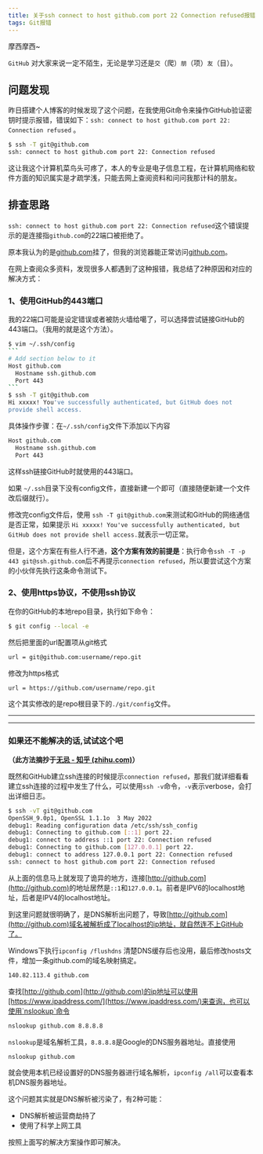 ```yaml
---
title: 关于ssh connect to host github.com port 22 Connection refused报错的处理
tags: Git报错
---
```


摩西摩西~

`GitHub` 对大家来说一定不陌生，无论是学习还是`交`（爬）`朋`（项）`友`（目）。

## 问题发现

昨日搭建个人博客的时候发现了这个问题，在我使用Git命令来操作GitHub验证密钥时提示报错，错误如下：`ssh: connect to host github.com port 22: Connection refused` 。

```bash
$ ssh -T git@github.com
ssh: connect to host github.com port 22: Connection refused
```

这让我这个计算机菜鸟头可疼了，本人的专业是电子信息工程，在计算机网络和软件方面的知识属实是才疏学浅，只能去网上查阅资料和问问我那计科的朋友。

## 排查思路

`ssh: connect to host github.com port 22: Connection refused`这个错误提示的是连接指`github.com`的22端口被拒绝了。

原本我认为的是<u>github.com</u>挂了，但我的浏览器能正常访问<u>github.com</u>。

在网上查阅众多资料，发现很多人都遇到了这种报错，我总结了2种原因和对应的解决方式：

### 1、使用GitHub的443端口

我的22端口可能是设定错误或者被防火墙给噶了，可以选择尝试链接GitHub的443端口。（我用的就是这个方法）。

~~~bash
$ vim ~/.ssh/config
```
# Add section below to it
Host github.com
  Hostname ssh.github.com
  Port 443
```
$ ssh -T git@github.com
Hi xxxxx! You've successfully authenticated, but GitHub does not
provide shell access.
~~~

具体操作步骤：在`~/.ssh/config`文件下添加以下内容

```bash
Host github.com
  Hostname ssh.github.com
  Port 443
```

这样ssh链接GitHub时就使用的443端口。

如果 `~/.ssh`目录下没有config文件，直接新建一个即可（直接随便新建一个文件改后缀就行）。

修改完config文件后，使用 `ssh -T git@github.com`来测试和GitHub的网络通信是否正常，如果提示 `Hi xxxxx! You've successfully authenticated, but GitHub does not provide shell access.`就表示一切正常。

但是，这个方案在有些人行不通，**这个方案有效的前提是**：执行命令`ssh -T -p 443 git@ssh.github.com`后不再提示`connection refused`，所以要尝试这个方案的小伙伴先执行这条命令测试下。

### 2、使用https协议，不使用ssh协议

在你的GitHub的本地repo目录，执行如下命令：

```bash
$ git config --local -e
```

然后把里面的url配置项从git格式

```bash
url = git@github.com:username/repo.git
```

修改为https格式

```bash
url = https://github.com/username/repo.git
```

这个其实修改的是repo根目录下的`./git/config`文件。

----

---

### 如果还不能解决的话,试试这个吧

**（此方法摘抄于[无忌 - 知乎 (zhihu.com)](https://www.zhihu.com/people/thucuhkwuji)）**

既然和GitHub建立ssh连接的时候提示`connection refused`，那我们就详细看看建立ssh连接的过程中发生了什么，可以使用`ssh -v`命令，`-v`表示verbose，会打出详细日志。

```bash
$ ssh -vT git@github.com
OpenSSH_9.0p1, OpenSSL 1.1.1o  3 May 2022
debug1: Reading configuration data /etc/ssh/ssh_config
debug1: Connecting to github.com [::1] port 22.
debug1: connect to address ::1 port 22: Connection refused
debug1: Connecting to github.com [127.0.0.1] port 22.
debug1: connect to address 127.0.0.1 port 22: Connection refused
ssh: connect to host github.com port 22: Connection refused
```

从上面的信息马上就发现了诡异的地方，连接<u>[http://github.com](http://github.com)</u>的地址居然是`::1`和`127.0.0.1`。前者是IPV6的localhost地址，后者是IPV4的localhost地址。

到这里问题就很明确了，是DNS解析出问题了，导致[http://github.com](http://github.com)域名被解析成了localhost的ip地址，就自然连不上GitHub了。

Windows下执行`ipconfig /flushdns` 清楚DNS缓存后也没用，最后修改hosts文件，增加一条github.com的域名映射搞定。

```bash
140.82.113.4 github.com
```

查找[http://github.com](http://github.com)的ip地址可以使用[https://www.ipaddress.com/](https://www.ipaddress.com/)来查询，也可以使用`nslookup`命令

```bash
nslookup github.com 8.8.8.8
```

`nslookup`是域名解析工具，`8.8.8.8`是Google的DNS服务器地址。直接使用

```bash
nslookup github.com
```

就会使用本机已经设置好的DNS服务器进行域名解析，`ipconfig /all`可以查看本机DNS服务器地址。

这个问题其实就是DNS解析被污染了，有2种可能：

- DNS解析被运营商劫持了
- 使用了科学上网工具

按照上面写的解决方案操作即可解决。
